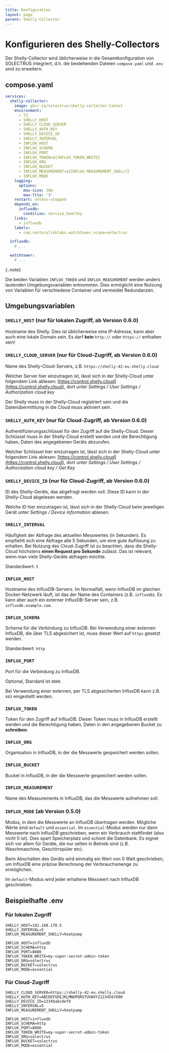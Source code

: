 ```yaml
---
title: Konfiguration
layout: page
parent: Shelly-Collector
---
```


# Konfigurieren des Shelly-Collectors

Der Shelly-Collector wird üblicherweise in die Gesamtkonfiguration von SOLECTRUS integriert, d.h. die bestehenden Dateien `compose.yaml` und `.env` sind zu erweitern.

## compose.yaml

```yaml
services:
  shelly-collector:
    image: ghcr.io/solectrus/shelly-collector:latest
    environment:
      - TZ
      - SHELLY_HOST
      - SHELLY_CLOUD_SERVER
      - SHELLY_AUTH_KEY
      - SHELLY_DEVICE_ID
      - SHELLY_INTERVAL
      - INFLUX_HOST
      - INFLUX_SCHEMA
      - INFLUX_PORT
      - INFLUX_TOKEN=${INFLUX_TOKEN_WRITE}
      - INFLUX_ORG
      - INFLUX_BUCKET
      - INFLUX_MEASUREMENT=${INFLUX_MEASUREMENT_SHELLY}
      - INFLUX_MODE
    logging:
      options:
        max-size: 10m
        max-file: '3'
    restart: unless-stopped
    depends_on:
      influxdb:
        condition: service_healthy
    links:
      - influxdb
    labels:
      - com.centurylinklabs.watchtower.scope=solectrus

  influxdb:
    # ...

  watchtower:
    # ...
```

{:.note}

Die beiden Variablen `INFLUX_TOKEN` und `INFLUX_MEASUREMENT` werden anders lautenden Umgebungsvariablen entnommen. Dies ermöglicht eine Nutzung von Variablen für verschiedene Container und vermeidet Redundanzen.

## Umgebungsvariablen

### `SHELLY_HOST` (nur für lokalen Zugriff, ab Version 0.6.0)

Hostname des Shelly. Dies ist üblicherweise eine IP-Adresse, kann aber auch eine lokale Domain sein. Es darf **kein** `http://` oder `https://` enthalten sein!

### `SHELLY_CLOUD_SERVER` (nur für Cloud-Zugriff, ab Version 0.6.0)

Name des Shelly-Cloud-Servers, z.B. `https://shelly-42-eu.shelly.cloud`

Welcher Server hier einzutragen ist, lässt sich in der Shelly-Cloud unter folgendem Link ablesen:
[https://control.shelly.cloud](https://control.shelly.cloud), dort unter _Settings / User Settings / Authorization cloud key_

Der Shelly muss in der Shelly-Cloud registriert sein und die Datenübermittlung in die Cloud muss aktiviert sein.

### `SHELLY_AUTH_KEY` (nur für Cloud-Zugriff, ab Version 0.6.0)

Authentifizierungsschlüssel für den Zugriff auf die Shelly-Cloud. Dieser Schlüssel muss in der Shelly-Cloud erstellt werden und die Berechtigung haben, Daten des angegebenen Geräts abzurufen.

Welcher Schlüssel hier einzutragen ist, lässt sich in der Shelly-Cloud unter folgendem Link ablesen:
[https://control.shelly.cloud](https://control.shelly.cloud), dort unter _Settings / User Settings / Authorization cloud key / Get Key_

### `SHELLY_DEVICE_ID` (nur für Cloud-Zugriff, ab Version 0.6.0)

ID des Shelly-Geräts, das abgefragt werden soll. Diese ID kann in der Shelly-Cloud abgelesen werden.

Welche ID hier einzutragen ist, lässt sich in der Shelly-Cloud beim jeweiligen Gerät unter _Settings / Device information_ ablesen.

### `SHELLY_INTERVAL`

Häufigkeit der Abfrage des aktuellen Messwertes (in Sekunden). Es empfiehlt sich eine Abfrage alle 5 Sekunden, um eine gute Auflösung zu erhalten. Bei Nutzung des Cloud-Zugriff ist zu beachten, dass die Shelly-Cloud höchstens **einen Request pro Sekunde** zulässt. Das ist relevant, wenn man viele Shelly-Geräte abfragen möchte.

Standardwert: `5`

### `INFLUX_HOST`

Hostname des InfluxDB-Servers. Im Normalfall, wenn InfluxDB im gleichen Docker-Netzwerk läuft, ist das der Name des Containers (z.B. `influxdb`). Es kann aber auch ein externer InfluxDB-Server sein, z.B. `influxdb.example.com`.

### `INFLUX_SCHEMA`

Schema für die Verbindung zu InfluxDB. Bei Verwendung einer externen InfluxDB, die über TLS abgesichert ist, muss dieser Wert auf `https` gesetzt werden.

Standardwert: `http`

### `INFLUX_PORT`

Port für die Verbindung zu InfluxDB.

Optional, Standard ist `8086`

Bei Verwendung einer externen, per TLS abgesicherten InfluxDB kann z.B. `443` eingestellt werden.

### `INFLUX_TOKEN`

Token für den Zugriff auf InfluxDB. Dieser Token muss in InfluxDB erstellt werden und die Berechtigung haben, Daten in den angegebenen Bucket zu **schreiben**.

### `INFLUX_ORG`

Organisation in InfluxDB, in der die Messwerte gespeichert werden sollen.

### `INFLUX_BUCKET`

Bucket in InfluxDB, in der die Messwerte gespeichert werden sollen.

### `INFLUX_MEASUREMENT`

Name des Measurements in InfluxDB, das die Messwerte aufnehmen soll.

### `INFLUX_MODE` (ab Version 0.5.0)

Modus, in dem die Messwerte an InfluxDB übertragen werden. Mögliche Werte sind `default` und `essential`. Im `essential`-Modus werden nur dann Messwerte nach InfluxDB geschrieben, wenn ein Verbrauch stattfindet (also nicht 0 ist). Dies spart Speicherplatz und schont die Datenbank. Es eignet sich vor allem für Geräte, die nur selten in Betrieb sind (z.B. Waschmaschine, Geschirrspüler etc).

Beim Abschalten des Geräts wird einmalig ein Wert von 0 Watt geschrieben, um InfluxDB eine präzise Berechnung der Verbrauchsmenge zu ermöglichen.

Im `default`-Modus wird jeder erhaltene Messwert nach InfluxDB geschrieben.

## Beispielhafte .env

### Für lokalen Zugriff

```properties
SHELLY_HOST=192.168.178.5
SHELLY_INTERVAL=5
INFLUX_MEASUREMENT_SHELLY=heatpump

INFLUX_HOST=influxdb
INFLUX_SCHEMA=http
INFLUX_PORT=8086
INFLUX_TOKEN_WRITE=my-super-secret-admin-token
INFLUX_ORG=solectrus
INFLUX_BUCKET=solectrus
INFLUX_MODE=essential
```

### Für Cloud-Zugriff

```properties
SHELLY_CLOUD_SERVER=https://shelly-42-eu.shelly.cloud
SHELLY_AUTH_KEY=ABCDEFGHIJKLMNOPQRSTUVWXYZ1234567890
SHELLY_DEVICE_ID=12345abcdef0
SHELLY_INTERVAL=5
INFLUX_MEASUREMENT_SHELLY=heatpump

INFLUX_HOST=influxdb
INFLUX_SCHEMA=http
INFLUX_PORT=8086
INFLUX_TOKEN_WRITE=my-super-secret-admin-token
INFLUX_ORG=solectrus
INFLUX_BUCKET=solectrus
INFLUX_MODE=essential
```
